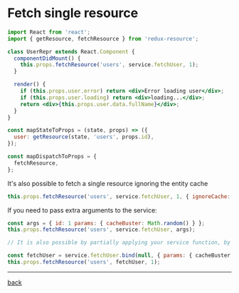 # Fetch single resource

```jsx
import React from 'react';
import { getResource, fetchResource } from 'redux-resource';

class UserRepr extends React.Component {
  componentDidMount() {
    this.props.fetchResource('users', service.fetchUser, 1);
  }

  render() {
    if (this.props.user.error) return <div>Error loading user</div>;
    if (this.props.user.loading) return <div>loading...</div>;
    return <div>{this.props.user.data.fullName}</div>;
  }
}

const mapStateToProps = (state, props) => ({
  user: getResource(state, 'users', props.id),
});

const mapDispatchToProps = {
  fetchResource,
};
```

It's also possible to fetch a single resource ignoring the entity cache

```jsx
this.props.fetchResource('users', service.fetchUser, 1, { ignoreCache: true });
```

If you need to pass extra arguments to the service:

```jsx
const args = { id: 1 params: { cacheBuster: Math.random() } };
this.props.fetchResource('users', service.fetchUser, args);

// It is also possible by partially applying your service function, by it needs to receive the `id` as **last** parameter

const fetchUser = service.fetchUser.bind(null, { params: { cacheBuster } });
this.props.fetchResource('users', fetchUser, 1);
```

---

[back](../README.md)
